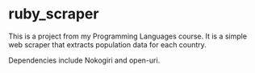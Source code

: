 ruby_scraper
============

This is a project from my Programming Languages course. It is a
simple web scraper that extracts population data for each country.

Dependencies include Nokogiri and open-uri.
